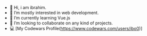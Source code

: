 - 👋 Hi, i am ibrahim.
- 👀 I’m mostly interested in web development.
- 🌱 I’m currently learning Vue.js
- 💞️ I’m looking to collaborate on any kind of projects.
- 💻 [My Codewars Profile(https://www.codewars.com/users/ibo0)]

<!---
ibo-ibo/ibo-ibo is a ✨ special ✨ repository because its `README.md` (this file) appears on your GitHub profile.
You can click the Preview link to take a look at your changes.
--->
